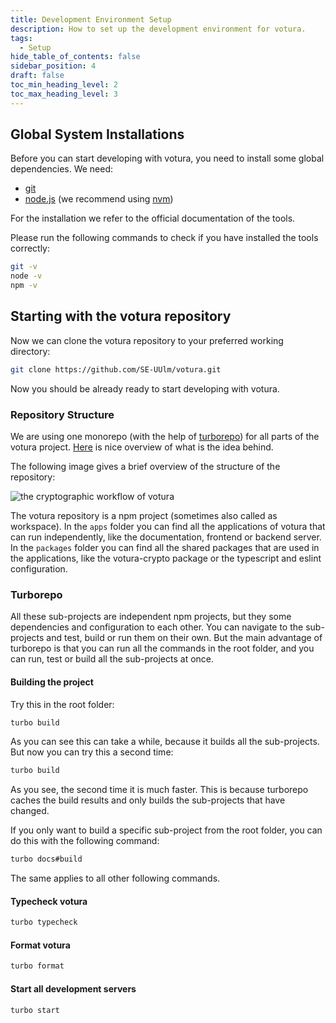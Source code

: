 ```yaml
---
title: Development Environment Setup
description: How to set up the development environment for votura.
tags:
  - Setup
hide_table_of_contents: false
sidebar_position: 4
draft: false
toc_min_heading_level: 2
toc_max_heading_level: 3
---
```


## Global System Installations

Before you can start developing with votura, you need to install some global dependencies.
We need:

- [git](https://git-scm.com/)
- [node.js](https://nodejs.org/en/) (we recommend using [nvm](https://github.com/nvm-sh/nvm))

For the installation we refer to the official documentation of the tools.

Please run the following commands to check if you have installed the tools correctly:

```bash
git -v
node -v
npm -v
```

## Starting with the votura repository

Now we can clone the votura repository to your preferred working directory:

```bash
git clone https://github.com/SE-UUlm/votura.git
```

Now you should be already ready to start developing with votura.

### Repository Structure

We are using one monorepo (with the help of [turborepo](https://turborepo.com)) for all parts of the votura project.
[Here](https://monorepo.tools) is nice overview of what is the idea behind.

The following image gives a brief overview of the structure of the repository:

![the cryptographic workflow of votura](../../static/uml/repoStructure.svg)

The votura repository is a npm project (sometimes also called as workspace).
In the `apps` folder you can find all the applications of votura that can run independently, like the documentation, frontend or backend server.
In the `packages` folder you can find all the shared packages that are used in the applications, like the votura-crypto package or the typescript and eslint configuration.

### Turborepo

All these sub-projects are independent npm projects, but they some dependencies and configuration to each other.
You can navigate to the sub-projects and test, build or run them on their own.
But the main advantage of turborepo is that you can run all the commands in the root folder, and you can run, test or build all the sub-projects at once.

#### Building the project

Try this in the root folder:

```bash
turbo build
```

As you can see this can take a while, because it builds all the sub-projects.
But now you can try this a second time:

```bash
turbo build
```

As you see, the second time it is much faster.
This is because turborepo caches the build results and only builds the sub-projects that have changed.

If you only want to build a specific sub-project from the root folder, you can do this with the following command:

```bash
turbo docs#build
```

The same applies to all other following commands.

#### Typecheck votura

```bash
turbo typecheck
```

#### Format votura

```bash
turbo format
```

#### Start all development servers

```bash
turbo start
```

